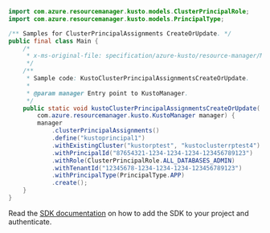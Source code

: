 ```java
import com.azure.resourcemanager.kusto.models.ClusterPrincipalRole;
import com.azure.resourcemanager.kusto.models.PrincipalType;

/** Samples for ClusterPrincipalAssignments CreateOrUpdate. */
public final class Main {
    /*
     * x-ms-original-file: specification/azure-kusto/resource-manager/Microsoft.Kusto/stable/2021-08-27/examples/KustoClusterPrincipalAssignmentsCreateOrUpdate.json
     */
    /**
     * Sample code: KustoClusterPrincipalAssignmentsCreateOrUpdate.
     *
     * @param manager Entry point to KustoManager.
     */
    public static void kustoClusterPrincipalAssignmentsCreateOrUpdate(
        com.azure.resourcemanager.kusto.KustoManager manager) {
        manager
            .clusterPrincipalAssignments()
            .define("kustoprincipal1")
            .withExistingCluster("kustorptest", "kustoclusterrptest4")
            .withPrincipalId("87654321-1234-1234-1234-123456789123")
            .withRole(ClusterPrincipalRole.ALL_DATABASES_ADMIN)
            .withTenantId("12345678-1234-1234-1234-123456789123")
            .withPrincipalType(PrincipalType.APP)
            .create();
    }
}
```

Read the [SDK documentation](https://github.com/Azure/azure-sdk-for-java/blob/azure-resourcemanager-kusto_1.0.0-beta.3/sdk/kusto/azure-resourcemanager-kusto/README.md) on how to add the SDK to your project and authenticate.
